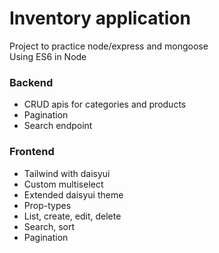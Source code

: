 # Inventory application
Project to practice node/express and mongoose  
Using ES6 in Node

### Backend
- CRUD apis for categories and products
- Pagination
- Search endpoint

### Frontend
- Tailwind with daisyui
- Custom multiselect
- Extended daisyui theme
- Prop-types
- List, create, edit, delete
- Search, sort
- Pagination